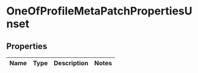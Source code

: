 # OneOfProfileMetaPatchPropertiesUnset

## Properties
Name | Type | Description | Notes
------------ | ------------- | ------------- | -------------
